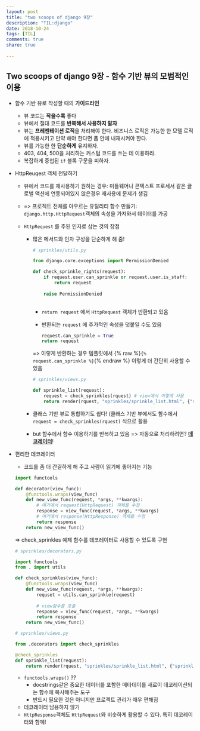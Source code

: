 ```yaml
---
layout: post
title: "two scoops of django 9장"
description: "TIL:django"
date: 2018-10-24
tags: [TIL]
comments: true
share: true
    
---
```


## Two scoops of django 9장 - 함수 기반 뷰의 모범적인 이용

- 함수 기반 뷰로 작성할 때의 **가이드라인**

  - 뷰 코드는 **작을수록** 좋다
  - 뷰에서 절대 코드를 **반복해서 사용하지 말자**
  - 뷰는 **프레젠테이션 로직**을 처리해야 한다. 비즈니스 로직은 가능한 한 모델 로직에 적용시키고 만약 해야 한다면 폼 안에 내재시켜야 한다. 
  - 뷰를 가능한 한 **단순하게** 유지하자.
  - 403, 404, 500을 처리하는 커스텀 코드를 쓰는 데 이용하라.
  - 복잡하게 중첩된 `if` 블록 구문을 피하자.

- HttpReuqest 객체 전달하기

  - 뷰에서 코드를 재사용하기 원하는 경우: 미들웨어나 콘텍스트 프로세서 같은 글로벌 액션에 연동되어있지 않은경우 재사용에 문제가 생김

  - => 프로젝트 전체를 아우르는 유틸리티 함수 만들기: `django.http.HttpRequest`객체의 속성을 가져와서 데이터를 가공

  - `HttpRequest` 를 주된 인자로 삼는 것의 장점 

    - 많은 메서드와 인자 구성을 단순하게 해 줌!

      ```python
      # sprinkles/utils.py
      
      from django.core.exceptions import PermissionDenied
      
      def check_sprinkle_rights(request):
          if request.user.can_sprinkle or request.user.is_staff:
              return request
          
          raise PermissionDenied
          
      ```

       - `return request` 에서 `HttpRequest` 객체가 반환되고 있음 

       - 반환되는 `request` 에 추가적인 속성을 덧붙일 수도 있음

         ```python
         request.can_sprinkle = True
         return request
         ```

      => 이렇게 반환하는 경우 템플릿에서 {% raw %}`{% request.can_sprinkle %}`{% endraw %} 이렇게 더 간단히 사용할 수 있음

      ```python
      # sprinkles/views.py
      
      def sprinkle_list(request):
          request = check_sprinkles(rquest) # view에서 이렇게 사용
          return render(rquest, "sprinkles/sprinkle_list.html", {"sprinkles:Sprinkle.objecs.all()"})
      ```
    
    - 클래스 기반 뷰로 통합하기도 쉽다! (클래스 기반 뷰에서도 함수에서  `request = check_sprinkles(rquest)` 식으로 활용
    
    - but 함수에서 함수 이용하기를 반복하고 있음 => 자동으로 처리하려면? **<u>데코레이터</u>**!

- 편리한 데코레이터

  - 코드를 좀 더 간결하게 해 주고 사람이 읽기에 좋아지는 기능

  ```python
  import functools
  
  def decorator(view_func):
      @functools.wraps(view_func)
      def new_view_func(request, *args, **kwargs):
          # 여기에서 request(HttpRequest) 객체를 수정
          response = view_func(request, *args, **kwargs)
          # 여기에서 response(HttpResponse) 객체를 수정
          return response
      return new_view_func()
  ```

  => check_sprinkles 예제 함수를 데코레이터로 사용할 수 있도록 구현

  ```python
  # sprinkles/decorators.py
  
  import functools
  from . import utils
  
  def check_sprinkles(view_func):
      @functools.wraps(view_func)
      def new_view_func(request, *args, **kwargs):
          requset = utils.can_sprinkle(request)
          
          # view함수를 호출
          response = view_func(request, *args, **kwargs)
          return response
      return new_view_func()
  ```

  ```python
  # sprinkles/views.py
  
  from .decorators import check_sprinkles
  
  @check_sprinkles
  def sprinkle_list(request):
      return render(rquest, "sprinkles/sprinkle_list.html", {"sprinkles:Sprinkle.objecs.all()"})
  ```

  * `functools.wraps()` ??
    * docstrings같은 중요한 데이터를 포함한 메타데이를 새로이 데코레이션되는 함수에 복사해주는 도구
    * 반드시 필요한 것은 아니지만 프로젝트 관리가 매우 편해짐
  * 데코레이터 남용하지 않기
  * `HttpResponse`객체도 `HttpRequest`와 비슷하게 활용할 수 있다. 특히 데코레이터와 함꼐!

